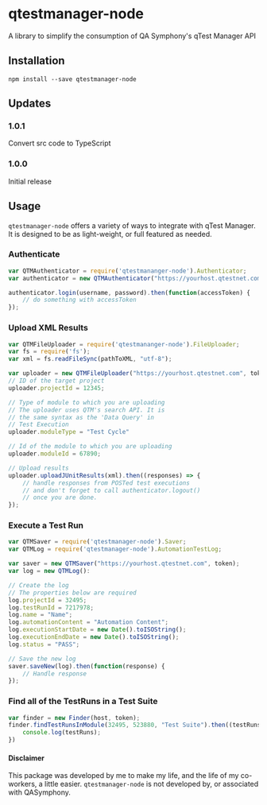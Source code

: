 # qtestmanager-node
A library to simplify the consumption of QA Symphony's qTest Manager API


## Installation
`npm install --save qtestmanager-node`

## Updates
### 1.0.1
Convert src code to TypeScript

### 1.0.0
Initial release


## Usage
`qtestmanager-node` offers a variety of ways to integrate with qTest Manager. 
It is designed to be as light-weight, or full featured as needed.

### Authenticate

```javascript
var QTMAuthenticator = require('qtestmananger-node').Authenticator;
var authenticator = new QTMAuthenticator("https://yourhost.qtestnet.com");

authenticator.login(username, password).then(function(accessToken) {
	// do something with accessToken
});
```

### Upload XML Results
```javascript
var QTMFileUploader = require('qtestmananger-node').FileUploader;
var fs = require('fs');
var xml = fs.readFileSync(pathToXML, "utf-8");

var uploader = new QTMFileUploader("https://yourhost.qtestnet.com", token);
// ID of the target project
uploader.projectId = 12345;

// Type of module to which you are uploading
// The uploader uses QTM's search API. It is
// the same syntax as the 'Data Query' in
// Test Execution
uploader.moduleType = "Test Cycle"

// Id of the module to which you are uploading
uploader.moduleId = 67890;

// Upload results
uploader.uploadJUnitResults(xml).then((responses) => {
	// handle responses from POSTed test executions
    // and don't forget to call authenticator.logout()
    // once you are done.
});
```

### Execute a Test Run
```javascript
var QTMSaver = require('qtestmanager-node').Saver;
var QTMLog = require('qtestmanager-node').AutomationTestLog;

var saver = new QTMSaver("https://yourhost.qtestnet.com", token);
var log = new QTMLog():

// Create the log
// The properties below are required
log.projectId = 32495;
log.testRunId = 7217978;
log.name = "Name";
log.automationContent = "Automation Content";
log.executionStartDate = new Date().toISOString();
log.executionEndDate = new Date().toISOString();
log.status = "PASS";

// Save the new log
saver.saveNew(log).then(function(response) {
	// Handle response
});
```

### Find all of the TestRuns in a Test Suite
```javascript
var finder = new Finder(host, token);
finder.findTestRunsInModule(32495, 523880, "Test Suite").then((testRuns) => {
    console.log(testRuns);
})
```

#### Disclaimer
This package was developed by me  to make my life, and the life of my co-workers, a little easier. `qtestmanager-node` is not developed by, or associated with QASymphony.

